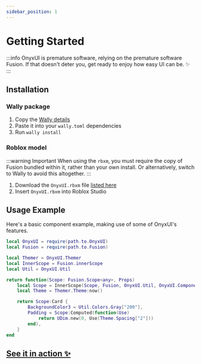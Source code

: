 ```yaml
---
sidebar_position: 1
---
```


# Getting Started

:::info
  OnyxUI is premature software, relying on the premature software Fusion. If that doesn't deter you, get ready to enjoy how easy UI can be. ✨
:::

## Installation

### Wally package

1. Copy the [Wally details](https://wally.run/package/imavafe/onyx-ui)
2. Paste it into your `wally.toml` dependencies
3. Run `wally install`

### Roblox model

:::warning Important
When using the `rbxm`, you must require the copy of Fusion bundled within it, rather than your own install. Or alternatively, switch to Wally to avoid this altogether.
:::

1. Download the `OnyxUI.rbxm` file [listed here](https://github.com/ImAvafe/OnyxUI/releases/latest)
2. Insert `OnyxUI.rbxm` into Roblox Studio

## Usage Example

Here's a basic component example, making use of some of OnyxUI's features.

```lua
local OnyxUI = require(path.to.OnyxUI)
local Fusion = require(path.to.Fusion)

local Themer = OnyxUI.Themer
local InnerScope = Fusion.innerScope
local Util = OnyxUI.Util

return function(Scope: Fusion.Scope<any>, Props)
	local Scope = InnerScope(Scope, Fusion, OnyxUI.Util, OnyxUI.Components)
	local Theme = Themer.Theme:now()

	return Scope:Card {
		BackgroundColor3 = Util.Colors.Gray["200"],
		Padding = Scope:Computed(function(Use)
			return UDim.new(0, Use(Theme.Spacing["2"]))
		end),
	}
end
```

## [See it in action ✨](in-production.md)
